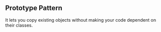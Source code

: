 ## Prototype Pattern ##

It lets you copy existing objects without making your code dependent on their classes.

